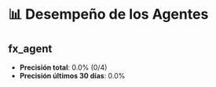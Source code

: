 # 📊 Desempeño de los Agentes

## fx_agent
- **Precisión total**: 0.0% (0/4)
- **Precisión últimos 30 días**: 0.0%

